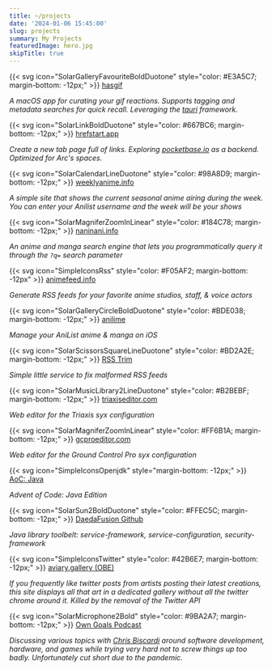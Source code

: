 ```yaml
---
title: ~/projects
date: '2024-01-06 15:45:00'
slug: projects
summary: My Projects
featuredImage: hero.jpg
skipTitle: true
---
```


{{< svg icon="SolarGalleryFavouriteBoldDuotone" style="color: #E3A5C7; margin-bottom: -12px;" >}} [hasgif](https://hasgif.com)

*A macOS app for curating your gif reactions. Supports tagging and metadata searches for quick recall. Leveraging the [tauri](https://tauri.app/) framework.*

{{< svg icon="SolarLinkBoldDuotone" style="color: #667BC6; margin-bottom: -12px;" >}} [hrefstart.app](https://hrefstart.app)

*Create a new tab page full of links. Exploring [pocketbase.io](https://pocketbase.io) as a backend. Optimized for Arc's spaces.*

{{< svg icon="SolarCalendarLineDuotone" style="color: #98A8D9; margin-bottom: -12px;" >}} [weeklyanime.info](https://weeklyanime.info)

*A simple site that shows the current seasonal anime airing during the week.  You can enter your Anilist username and the week will be your shows*

{{< svg icon="SolarMagniferZoomInLinear" style="color: #184C78; margin-bottom: -12px;" >}} [naninani.info](https://naninani.info)

*An anime and manga search engine that lets you programmatically query it through the `?q=` search parameter*

{{< svg icon="SimpleIconsRss" style="color: #F05AF2; margin-bottom: -12px" >}} [animefeed.info](https://animefeed.info)

*Generate RSS feeds for your favorite anime studios, staff, & voice actors*

{{< svg icon="SolarGalleryCircleBoldDuotone" style="color: #BDE038; margin-bottom: -12px;" >}} [anilime](https://itunes.apple.com/us/app/anilime/id1358133029)

*Manage your AniList anime & manga on iOS*

{{< svg icon="SolarScissorsSquareLineDuotone" style="color: #BD2A2E; margin-bottom: -12px;" >}} [RSS Trim](https://trim.markphilpot.com)

*Simple little service to fix malformed RSS feeds*

{{< svg icon="SolarMusicLibrary2LineDuotone" style="color: #B2BEBF; margin-bottom: -12px;" >}} [triaxiseditor.com](https://triaxiseditor.com)

*Web editor for the Triaxis syx configuration*

{{< svg icon="SolarMagniferZoomInLinear" style="color: #FF6B1A; margin-bottom: -12px;" >}} [gcproeditor.com](http://gcproeditor.com)

*Web editor for the Ground Control Pro syx configuration*

{{< svg icon="SimpleIconsOpenjdk" style="margin-bottom: -12px;" >}} [AoC: Java](https://github.com/markphilpot/aoc-java)

*Advent of Code: Java Edition*

{{< svg icon="SolarSun2BoldDuotone" style="color: #FFEC5C; margin-bottom: -12px;" >}} [DaedaFusion Github](https://github.com/daedafusion)

*Java library toolbelt: service-framework, service-configuration, security-framework*


{{< svg icon="SimpleIconsTwitter" style="color: #42B6E7; margin-bottom: -12px;" >}} [aviary.gallery (OBE)](https://github.com/markphilpot/aviary) 

*If you frequently like twitter posts from artists posting their latest creations, this site displays all that art in a dedicated gallery without all the twitter chrome around it. Killed by the removal of the Twitter API*

{{< svg icon="SolarMicrophone2Bold" style="color: #9BA2A7; margin-bottom: -12px;" >}} [Own Goals Podcast](../own_goals)

*Discussing various topics with [Chris Biscardi](https://hachyderm.io/@chrisbiscardi) around software development, hardware, and games while trying very hard not to screw things up too badly.  Unfortunately cut short due to the pandemic.*
